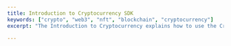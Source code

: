 ```yaml
---
title: Introduction to Cryptocurrency SDK
keywords: ["crypto", "web3", "nft", "blockchain", "cryptocurrency"]
excerpt: "The Introduction to Cryptocurrency explains how to use the Cryptocurrency and provides a brief description of its sub-menus"

---
```

